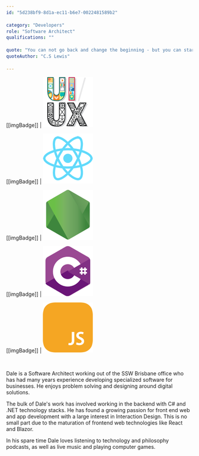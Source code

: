 ```yaml
---
id: "5d238bf9-8d1a-ec11-b6e7-0022481589b2"

category: "Developers"
role: "Software Architect"
qualifications: ""

quote: "You can not go back and change the beginning - but you can start where you are and change the ending."
quoteAuthor: "C.S Lewis"

---
```


[[imgBadge]]
| ![web-ui-ux.png](../badges/Designer-web-uiux.png)

[[imgBadge]]
| ![react.png](../badges/Developer-react.png)

[[imgBadge]]
| ![node js](../badges/Developer-node-js.png)

[[imgBadge]]
| ![c-sharp](../badges/Developer-c-sharp.png)

[[imgBadge]]
| ![js](../badges/Developer-js.png)


<br/>

Dale is a Software Architect working out of the SSW Brisbane office who has had many years experience developing specialized software for businesses.   He enjoys problem solving and designing around digital solutions.

The bulk of Dale's work has involved working in the backend with C# and .NET technology stacks. He has found a growing passion for front end web and app development with a large interest in Interaction Design. This is no small part due to the maturation of frontend web technologies like React and Blazor.

In his spare time Dale loves listening to technology and philosophy podcasts, as well as live music and playing computer games.    


